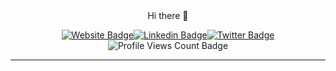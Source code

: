 <div align="center">
Hi there 👋 </div>
<div align="center">
<p><a href="https://service.actuallysin.com"><img src="https://img.shields.io/badge/-Website-3B7EBF?style=for-the-badge&amp;logo=amp&amp;logoColor=white" alt="Website Badge"></a><a href="https://linkedin.com/in/lschinnen"><img src="https://img.shields.io/badge/-LinkedIn-3B7EBF?style=for-the-badge&amp;logo=Linkedin&amp;logoColor=white" alt="Linkedin Badge"></a><a href="https://twitter.com/actuallysin"><img src="https://img.shields.io/badge/-@iambolajiayo-3B7EBF?style=for-the-badge&amp;logo=x&amp;logoColor=white" alt="Twitter Badge"></a><img src="https://komarev.com/ghpvc/?username=ActuallySin&amp;style=for-the-badge" alt="Profile Views Count Badge"></p>
<hr>
</div>

